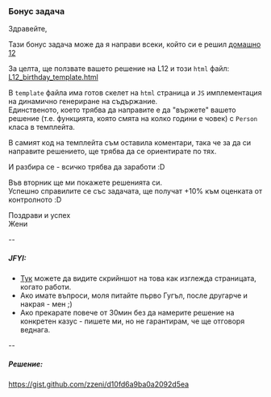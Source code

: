
### Бонус задача

Здравейте, 

Тази бонус задача може да я направи всеки, който си е решил [домашно 12](https://github.com/zzeni/swift-academy-homeworks/edit/master/tasks/L12)

За целта, ще ползвате вашето решение на L12 и този `html` файл: [L12_birthday_template.html](https://gist.github.com/zzeni/cae75b31d1ed36269db8)

В `template` файла има готов скелет на `html` страница и `JS` имплементация на динамично генериране на съдържание.  
Единственото, което трябва да направите е да "вържете" вашето решение (т.е. функцията, която смята на колко години е човек) с `Person` класа в темплейта.

В самият код на темплейта съм оставила коментари, така че за да си направите решението, ще трябва да се ориентирате по тях.

И разбира се - всичко трябва да заработи :D

Във вторник ще ми покажете решенията си.  
Успешно справилите се със задачата, ще получат +10% към оценката от контролното :D

Поздрави и успех  
Жени


--
##### JFYI:

- [Тук](https://github.com/zzeni/swift-academy-homeworks/blob/master/tasks/L12/screenshot.jpg) можете да видите скрийншот на това как изглежда страницата, когато работи.
- Ако имате въпроси, моля питайте първо Гугъл, после другарче и накрая - мен ;)
- Ако прекарате повече от 30мин без да намерите решение на конкретен казус - пишете ми, но не гарантирам, че ще отговоря веднага.

--

##### Решение:

https://gist.github.com/zzeni/d10fd6a9ba0a2092d5ea
